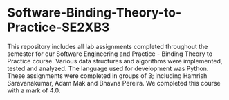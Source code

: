 # Software-Binding-Theory-to-Practice-SE2XB3

This repository includes all lab assignments completed throughout the semester for our Software Engineering and Practice - Binding Theory to Practice course. Various data structures and algorithms were implemented, tested and analyzed. The language used for development was Python. These assignments were completed in groups of 3; including Hamrish Saravanakumar, Adam Mak and Bhavna Pereira. We completed this course with a mark of 4.0.
